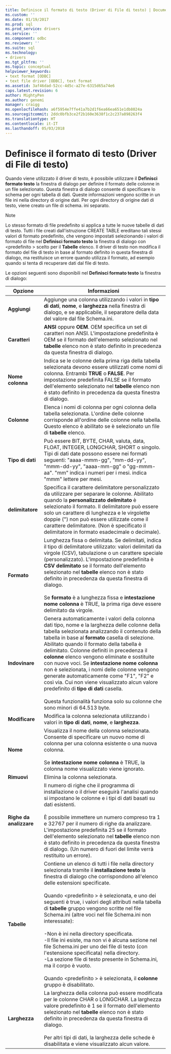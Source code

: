 ```yaml
---
title: Definisce il formato di testo (Driver di File di testo) | Documenti Microsoft
ms.custom: ''
ms.date: 01/19/2017
ms.prod: sql
ms.prod_service: drivers
ms.service: ''
ms.component: odbc
ms.reviewer: ''
ms.suite: sql
ms.technology:
- drivers
ms.tgt_pltfrm: ''
ms.topic: conceptual
helpviewer_keywords:
- text format [ODBC]
- text file driver [ODBC], text format
ms.assetid: 3af46dad-52cc-4d5c-a27e-6315d65a74e6
caps.latest.revision: 6
author: MightyPen
ms.author: genemi
manager: craigg
ms.openlocfilehash: a6f5954e7ffe41a7b2d1f6ea66ea651e1db8024a
ms.sourcegitcommit: 2ddc0bfb3ce2f2b160e3638f1c2c237a898263f4
ms.translationtype: HT
ms.contentlocale: it-IT
ms.lasthandoff: 05/03/2018
---
```

# <a name="defining-text-format-text-file-driver"></a>Definisce il formato di testo (Driver di File di testo)
Quando viene utilizzato il driver di testo, è possibile utilizzare il **Definisci formato testo** la finestra di dialogo per definire il formato delle colonne in un file selezionato. Questa finestra di dialogo consente di specificare lo schema per ogni tabella di dati. Queste informazioni vengono scritte in un file ini nella directory di origine dati. Per ogni directory di origine dati di testo, viene creato un file di schema. ini separato.  
  
> [!NOTE]  
>  Lo stesso formato di file predefinito si applica a tutte le nuove tabelle di dati di testo. Tutti i file creati dall'istruzione CREATE TABLE ereditano tali stessi valori di formato predefinito, che vengono impostati selezionando i valori di formato di file nel **Definisci formato testo** la finestra di dialogo con \<predefinito > scelto per il **Tabelle** elenco. Il driver di testo non modifica il formato del file di testo in base al formato definito in questa finestra di dialogo, ma restituisce un errore quando utilizza il formato, ad esempio quando si tenta di recuperare dati dal file di testo.  
  
 Le opzioni seguenti sono disponibili nel **Definisci formato testo** la finestra di dialogo:  
  
|Opzione|Informazioni|  
|------------|-----------------|  
|**Aggiungi**|Aggiunge una colonna utilizzando i valori in **tipo di dati**, **nome**, e **larghezza** nella finestra di dialogo, e se applicabile, il separatore della data del valore dal file Schema.ini.|  
|**Caratteri**|**ANSI** oppure **OEM**. OEM specifica un set di caratteri non ANSI. L'impostazione predefinita è OEM se il formato dell'elemento selezionato nel **tabelle** elenco non è stato definito in precedenza da questa finestra di dialogo.|  
|**Nome colonna**|Indica se le colonne della prima riga della tabella selezionata devono essere utilizzati come nomi di colonna. Entrambi **TRUE** o **FALSE**. Per impostazione predefinita FALSE se il formato dell'elemento selezionato nel **tabelle** elenco non è stato definito in precedenza da questa finestra di dialogo.|  
|**Colonne**|Elenca i nomi di colonna per ogni colonna della tabella selezionata. L'ordine delle colonne corrisponde all'ordine delle colonne nella tabella. Questo elenco è abilitato se è selezionato un file di **tabelle** elenco.|  
|**Tipo di dati**|Può essere BIT, BYTE, CHAR, valuta, data, FLOAT, INTEGER, LONGCHAR, SHORT o singolo. Tipi di dati date possono essere nei formati seguenti: "aaaa-mmm-gg", "mm-dd-yy", "mmm-dd-yy", "aaaa-mm-gg" o "gg-mmm-aa". "mm" indica i numeri per i mesi. indica "mmm" lettere per mesi.|  
|**delimitatore**|Specifica il carattere delimitatore personalizzato da utilizzare per separare le colonne. Abilitato quando la **personalizzato delimitato** è selezionato il formato. Il delimitatore può essere solo un carattere di lunghezza e le virgolette doppie (") non può essere utilizzate come il carattere delimitatore. (Non è specificato il delimitatore in formato esadecimale o decimale).|  
|**Formato**|Lunghezza fissa o delimitata. Se delimitati, indica il tipo di delimitatore utilizzato: valori delimitati da virgole (CSV), tabulazione o un carattere speciale (personalizzato). L'impostazione predefinita è **CSV delimitato** se il formato dell'elemento selezionato nel **tabelle** elenco non è stato definito in precedenza da questa finestra di dialogo.<br /><br /> Se **formato** è a lunghezza fissa e **intestazione nome colonna** è TRUE, la prima riga deve essere delimitato da virgole.|  
|**Indovinare**|Genera automaticamente i valori della colonna dati tipo, nome e la larghezza delle colonne della tabella selezionata analizzando il contenuto della tabella in base al **formato** casella di selezione. Abilitato quando il formato della tabella è delimitato. Colonne definiti in precedenza il **colonne** elenco vengono eliminate e sostituite con nuove voci. Se **intestazione nome colonna** non è selezionata, i nomi delle colonne vengono generate automaticamente come "F1", "F2" e così via. Cui non viene visualizzato alcun valore predefinito di **tipo di dati** casella.<br /><br /> Questa funzionalità funziona solo su colonne che sono minori di 64.513 byte.|  
|**Modificare**|Modifica la colonna selezionata utilizzando i valori in **tipo di dati**, **nome**, e **larghezza**.|  
|**Nome**|Visualizza il nome della colonna selezionata. Consente di specificare un nuovo nome di colonna per una colonna esistente o una nuova colonna.<br /><br /> Se **intestazione nome colonna** è TRUE, la colonna nome visualizzato viene ignorato.|  
|**Rimuovi**|Elimina la colonna selezionata.|  
|**Righe da analizzare**|Il numero di righe che il programma di installazione o il driver eseguirà l'analisi quando si impostano le colonne e i tipi di dati basati su dati esistenti.<br /><br /> È possibile immettere un numero compreso tra 1 e 32767 per il numero di righe da analizzare. L'impostazione predefinita 25 se il formato dell'elemento selezionato nel **tabelle** elenco non è stato definito in precedenza da questa finestra di dialogo. (Un numero di fuori del limite verrà restituito un errore).|  
|**Tabelle**|Contiene un elenco di tutti i file nella directory selezionata tramite il **installazione testo** la finestra di dialogo che corrispondono all'elenco delle estensioni specificate.<br /><br /> Quando \<predefinito > è selezionata, e uno dei seguenti è true, i valori degli attributi nella tabella di **tabelle** gruppo vengono scritte nel file Schema.ini (altre voci nel file Schema.ini non interessate):<br /><br /> -Non è ini nella directory specificata.<br />-Il file ini esiste, ma non vi è alcuna sezione nel file Schema.ini per uno dei file di testo (con l'estensione specificata) nella directory.<br />-La sezione file di testo presente in Schema.ini, ma il corpo è vuoto.<br /><br /> Quando \<predefinito > è selezionata, il **colonne** gruppo è disabilitato.|  
|**Larghezza**|La larghezza della colonna può essere modificata per le colonne CHAR o LONGCHAR. La larghezza valore predefinito è 1 se il formato dell'elemento selezionato nel **tabelle** elenco non è stato definito in precedenza da questa finestra di dialogo.<br /><br /> Per altri tipi di dati, la larghezza delle schede è disabilitata e viene visualizzato alcun valore.|
